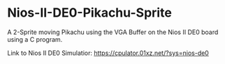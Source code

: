 # Nios-II-DE0-Pikachu-Sprite
A 2-Sprite moving Pikachu using the VGA Buffer on the Nios II DE0 board using a C program.

Link to Nios II DE0 Simulatior: https://cpulator.01xz.net/?sys=nios-de0
